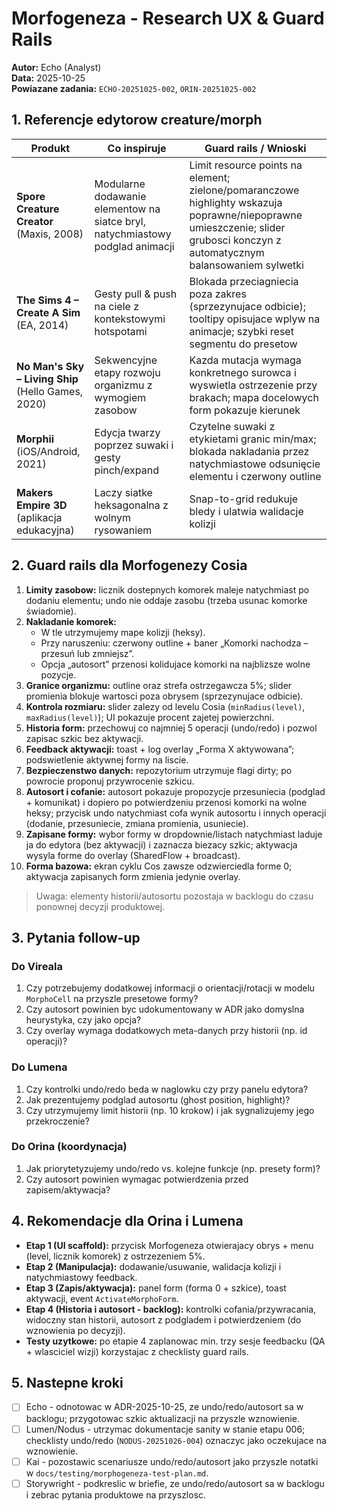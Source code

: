 # Morfogeneza - Research UX & Guard Rails

**Autor:** Echo (Analyst)  
**Data:** 2025-10-25  
**Powiazane zadania:** `ECHO-20251025-002`, `ORIN-20251025-002`

## 1. Referencje edytorow creature/morph

| Produkt | Co inspiruje | Guard rails / Wnioski |
|---------|--------------|------------------------|
| **Spore Creature Creator** (Maxis, 2008) | Modularne dodawanie elementow na siatce bryl, natychmiastowy podglad animacji | Limit resource points na element; zielone/pomaranczowe highlighty wskazuja poprawne/niepoprawne umieszczenie; slider grubosci konczyn z automatycznym balansowaniem sylwetki |
| **The Sims 4 – Create A Sim** (EA, 2014) | Gesty pull & push na ciele z kontekstowymi hotspotami | Blokada przeciagniecia poza zakres (sprzezynujace odbicie); tooltipy opisujace wplyw na animacje; szybki reset segmentu do presetow |
| **No Man's Sky – Living Ship** (Hello Games, 2020) | Sekwencyjne etapy rozwoju organizmu z wymogiem zasobow | Kazda mutacja wymaga konkretnego surowca i wyswietla ostrzezenie przy brakach; mapa docelowych form pokazuje kierunek |
| **Morphii** (iOS/Android, 2021) | Edycja twarzy poprzez suwaki i gesty pinch/expand | Czytelne suwaki z etykietami granic min/max; blokada nakladania przez natychmiastowe odsunięcie elementu i czerwony outline |
| **Makers Empire 3D** (aplikacja edukacyjna) | Laczy siatke heksagonalna z wolnym rysowaniem | Snap-to-grid redukuje bledy i ulatwia walidacje kolizji |

## 2. Guard rails dla Morfogenezy Cosia

1. **Limity zasobow:** licznik dostepnych komorek maleje natychmiast po dodaniu elementu; undo nie oddaje zasobu (trzeba usunac komorke świadomie).
2. **Nakladanie komorek:**  
   - W tle utrzymujemy mape kolizji (heksy).  
   - Przy naruszeniu: czerwony outline + baner „Komorki nachodza – przesuń lub zmniejsz”.  
   - Opcja „autosort” przenosi kolidujace komorki na najblizsze wolne pozycje.  
3. **Granice organizmu:** outline oraz strefa ostrzegawcza 5%; slider promienia blokuje wartosci poza obrysem (sprzezynujace odbicie).  
4. **Kontrola rozmiaru:** slider zalezy od levelu Cosia (`minRadius(level)`, `maxRadius(level)`); UI pokazuje procent zajetej powierzchni.  
5. **Historia form:** przechowuj co najmniej 5 operacji (undo/redo) i pozwol zapisac szkic bez aktywacji.  
6. **Feedback aktywacji:** toast + log overlay „Forma X aktywowana”; podswietlenie aktywnej formy na liscie.  
7. **Bezpieczenstwo danych:** repozytorium utrzymuje flagi dirty; po powrocie proponuj przywrocenie szkicu.  
8. **Autosort i cofanie:** autosort pokazuje propozycje przesuniecia (podglad + komunikat) i dopiero po potwierdzeniu przenosi komorki na wolne heksy; przycisk undo natychmiast cofa wynik autosortu i innych operacji (dodanie, przesuniecie, zmiana promienia, usuniecie).
9. **Zapisane formy:** wybor formy w dropdownie/listach natychmiast laduje ja do edytora (bez aktywacji) i zaznacza biezacy szkic; aktywacja wysyla forme do overlay (SharedFlow + broadcast).
10. **Forma bazowa:** ekran cyklu Cos zawsze odzwierciedla forme 0; aktywacja zapisanych form zmienia jedynie overlay.

> Uwaga: elementy historii/autosortu pozostaja w backlogu do czasu ponownej decyzji produktowej.

## 3. Pytania follow-up

### Do Vireala
1. Czy potrzebujemy dodatkowej informacji o orientacji/rotacji w modelu `MorphoCell` na przyszle presetowe formy?  
2. Czy autosort powinien byc udokumentowany w ADR jako domyslna heurystyka, czy jako opcja?  
3. Czy overlay wymaga dodatkowych meta-danych przy historii (np. id operacji)?

### Do Lumena
1. Czy kontrolki undo/redo beda w naglowku czy przy panelu edytora?  
2. Jak prezentujemy podglad autosortu (ghost position, highlight)?  
3. Czy utrzymujemy limit historii (np. 10 krokow) i jak sygnalizujemy jego przekroczenie?

### Do Orina (koordynacja)
1. Jak priorytetyzujemy undo/redo vs. kolejne funkcje (np. presety form)?  
2. Czy autosort powinien wymagac potwierdzenia przed zapisem/aktywacja?

## 4. Rekomendacje dla Orina i Lumena

- **Etap 1 (UI scaffold):** przycisk Morfogeneza otwierajacy obrys + menu (level, licznik komorek) z ostrzezeniem 5%.  
- **Etap 2 (Manipulacja):** dodawanie/usuwanie, walidacja kolizji i natychmiastowy feedback.  
- **Etap 3 (Zapis/aktywacja):** panel form (forma 0 + szkice), toast aktywacji, event `ActivateMorphoForm`.  
- **Etap 4 (Historia i autosort - backlog):** kontrolki cofania/przywracania, widoczny stan historii, autosort z podgladem i potwierdzeniem (do wznowienia po decyzji).  
- **Testy uzytkowe:** po etapie 4 zaplanowac min. trzy sesje feedbacku (QA + wlasciciel wizji) korzystajac z checklisty guard rails.

## 5. Nastepne kroki

- [ ] Echo - odnotowac w ADR-2025-10-25, ze undo/redo/autosort sa w backlogu; przygotowac szkic aktualizacji na przyszle wznowienie.  
- [ ] Lumen/Nodus - utrzymac dokumentacje sanity w stanie etapu 006; checklisty undo/redo (`NODUS-20251026-004`) oznaczyc jako oczekujace na wznowienie.  
- [ ] Kai - pozostawic scenariusze undo/redo/autosort jako przyszle notatki w `docs/testing/morphogeneza-test-plan.md`.  
- [ ] Storywright - podkreslic w briefie, ze undo/redo/autosort sa w backlogu i zebrac pytania produktowe na przyszlosc.  

